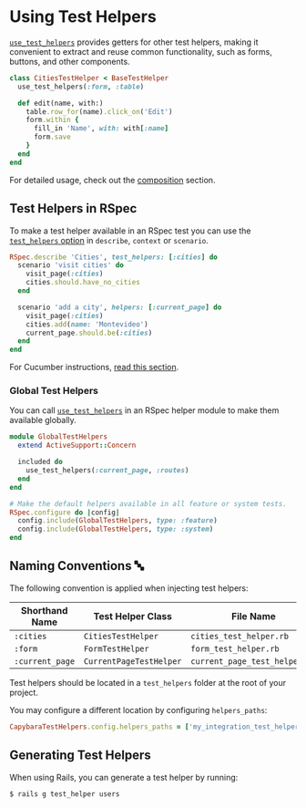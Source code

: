 [capybara dsl]: https://github.com/teamcapybara/capybara#the-dsl
[rspec_injection]: https://github.com/ElMassimo/capybara_test_helpers/blob/master/examples/rails_app/spec/system/cities_spec.rb#L7
[rspec_global_injection]: https://github.com/ElMassimo/capybara_test_helpers/blob/master/examples/rails_app/spec/system/support/default_test_helpers.rb#L8
[cucumber_injection]: https://github.com/ElMassimo/capybara_test_helpers/blob/master/examples/rails_app/features/step_definitions/city_steps.rb#L3
[example app]: https://github.com/ElMassimo/capybara_test_helpers/blob/master/examples/rails_app
[capybara_test_helpers_tests]: https://github.com/ElMassimo/capybara_test_helpers/blob/master/spec
[rspec matchers]: https://relishapp.com/rspec/rspec-expectations/docs/built-in-matchers
[composition]: /guide/advanced/composition
[use_test_helpers]: /api/#use-test-helpers

# Using Test Helpers

[`use_test_helpers`][use_test_helpers] provides getters for other test helpers, making it convenient to extract and reuse common functionality, such as forms, buttons, and other components.

```ruby
class CitiesTestHelper < BaseTestHelper
  use_test_helpers(:form, :table)

  def edit(name, with:)
    table.row_for(name).click_on('Edit')
    form.within {
      fill_in 'Name', with: with[:name]
      form.save
    }
  end
end
```

For detailed usage, check out the [composition] section.

## Test Helpers in RSpec

To make a test helper available in an RSpec test you can use the [`test_helpers` option][rspec_injection]
in `describe`, `context` or `scenario`.

```ruby
RSpec.describe 'Cities', test_helpers: [:cities] do
  scenario 'visit cities' do
    visit_page(:cities)
    cities.should.have_no_cities
  end

  scenario 'add a city', helpers: [:current_page] do
    visit_page(:cities)
    cities.add(name: 'Montevideo')
    current_page.should.be(:cities)
  end
end
```

For Cucumber instructions, [read this section](/guide/cucumber/).

### Global Test Helpers

You can call [`use_test_helpers`][rspec_global_injection] in an RSpec helper module to make them available globally.

```ruby
module GlobalTestHelpers
  extend ActiveSupport::Concern

  included do
    use_test_helpers(:current_page, :routes)
  end
end

# Make the default helpers available in all feature or system tests.
RSpec.configure do |config|
  config.include(GlobalTestHelpers, type: :feature)
  config.include(GlobalTestHelpers, type: :system)
end
```

## Naming Conventions 🔤

The following convention is applied when injecting test helpers:

| Shorthand Name                 | Test Helper Class        | File Name                                |
| ------------------------------ | ------------------------ | ---------------------------------------- |
| `:cities`                      | `CitiesTestHelper`       | `cities_test_helper.rb`     |
| `:form`                        | `FormTestHelper`         | `form_test_helper.rb`       |
| `:current_page`                | `CurrentPageTestHelper`  | `current_page_test_helper.rb`|


Test helpers should be located in a `test_helpers` folder at the root of your project.

You may configure a different location by configuring `helpers_paths`:

```ruby
CapybaraTestHelpers.config.helpers_paths = ['my_integration_test_helpers']
```

## Generating Test Helpers

When using Rails, you can generate a test helper by running:

    $ rails g test_helper users
